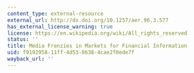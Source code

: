 ```yaml
---
content_type: external-resource
external_url: http://dx.doi.org/10.1257/aer.96.3.577
has_external_license_warning: true
license: https://en.wikipedia.org/wiki/All_rights_reserved
status: ''
title: Media Frenzies in Markets for Financial Information
uid: f9192958-11ff-4d53-8638-4cae2f0ede7f
wayback_url: ''
---
```

